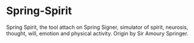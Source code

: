 # Spring-Spirit
Spring Spirit, the tool attach on Spring Signer, simulator of spirit, neurosis, thought, will, emotion and physical activity. Origin by Sir Amoury Springer.
